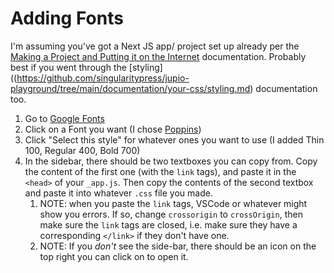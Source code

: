 # Adding Fonts
I'm assuming you've got a Next JS app/ project set up already per the [Making a Project and Putting it on the Internet](https://github.com/singularitypress/jupio-playground/tree/main/documentation/putting-sites-online) documentation. Probably best if you went through the [styling]((https://github.com/singularitypress/jupio-playground/tree/main/documentation/your-css/styling.md) documentation too.

1. Go to [Google Fonts](https://fonts.google.com/)
2. Click on a Font you want (I chose [Poppins](https://fonts.google.com/specimen/Poppins))
3. Click "Select this style" for whatever ones you want to use (I added Thin 100, Regular 400, Bold 700)
4. In the sidebar, there should be two textboxes you can copy from. Copy the content of the first one (with the `link` tags), and paste it in the `<head>` of your `_app.js`. Then copy the contents of the second textbox and paste it into whatever `.css` file you made.
	1. NOTE: when you paste the `link` tags, VSCode or whatever might show you errors. If so, change `crossorigin` to `crossOrigin`, then make sure the `link` tags are closed, i.e. make sure they have a corresponding `</link>` if they don't have one.
	2. NOTE: If you *don't* see the side-bar, there should be an icon on the top right you can click on to open it. 